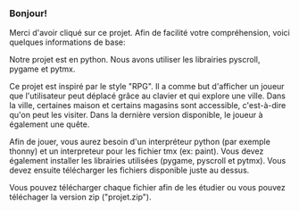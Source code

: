 ### Bonjour!

Merci d'avoir cliqué sur ce projet. 
Afin de facilité votre compréhension, voici quelques informations de base:

Notre projet est en python. Nous avons utiliser les librairies pyscroll, pygame et pytmx.

Ce projet est inspiré par le style "RPG". Il a comme but d'afficher un joueur que l'utilisateur peut déplacé grâce au clavier et qui explore une ville.
Dans la ville, certaines maison et certains magasins sont accessible, c'est-à-dire qu'on peut les visiter. Dans la dernière version disponible, le joueur à également une quête. 

Afin de jouer, vous aurez besoin d'un interpréteur python (par exemple thonny) et un interpreteur pour les fichier tmx (ex: paint). Vous devez également installer les librairies utilisées (pygame, pyscroll et pytmx).
Vous devez ensuite télécharger les fichiers disponible juste au dessus. 

Vous pouvez télécharger chaque fichier afin de les étudier ou vous pouvez téléchager la version zip ("projet.zip").




